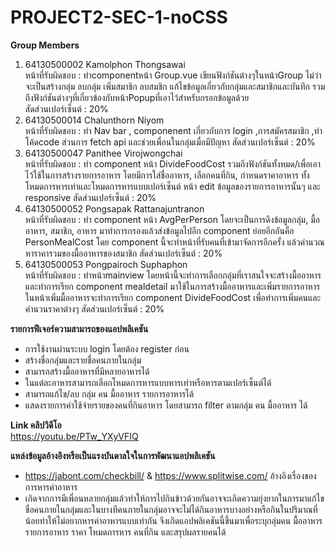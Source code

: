 # PROJECT2-SEC-1-noCSS
**Group Members**<br>
1. 64130500002 Kamolphon Thongsawai<br>
หน้าที่รับผิดชอบ : ทำcomponentหน้า Group.vue เขียนฟังก์ชันต่างๆในหน้าGroup ไม่ว่าจะเป็นสร้างกลุ่ม ลบกลุ่ม เพิ่มสมาชิก ลบสมชิก แก้ไขข้อมูลเกี่ยวกับกลุ่มและสมาชิกและบันทึก รวมถึงฟังก์ชันต่างๆที่เกี่ยวข้องกับหน้าPopupที่เอาไว้สำหรับกรอกข้อมูลด้วย<br>
สัดส่วนเปอร์เซ็นต์ : 20%<br>
2. 64130500014 Chalunthorn Niyom<br> 
หน้าที่รับผิดชอบ : ทำ Nav bar , componenent เกี่ยวกับการ login ,การสมัครสมาชิก ,ทำโค้ดcode ส่วนการ fetch api และช่วยเพื่อนในกลุ่มเมื่อมีปัญหา
สัดส่วนเปอร์เซ็นต์ : 20%<br> 
3. 64130500047 Panithee Virojwongchai<br>
หน้าที่รับผิดชอบ : ทำ component หน้า DivideFoodCost รวมถึงฟังก์ชันทั้งหมด/เพื่อเอาไว้ใช้ในการสร้างรายการอาหาร โดยมีการใส่ชื่ออาหาร, เลือกคนที่กิน, กำหนดราคาอาหาร ทั้งโหมดการหารเท่าและโหมดการหารแบบเปอร์เซ็นต์ หน้า edit ข้อมูลของรายการอาหารนั้นๆ และ responsive
สัดส่วนเปอร์เซ็นต์ : 20%<br>
4. 64130500052 Pongsapak Rattanajuntranon<br>
หน้าที่รับผิดชอบ : ทำ component หน้า AvgPerPerson โดยจะเป็นการดึงข้อมูลกลุ่ม, มื้ออาหาร, สมาชิก, อาหาร มาทำการกรองแล้วส่งข้อมูลไปอีก component ย่อยอีกอันคือ PersonMealCost โดย component นี้จะทำหน้าที่รับคนที่เข้ามาจัดการอีกครั้ง แล้วคำนวณหาราคารวมของมื้ออาหารของสมาชิก 
สัดส่วนเปอร์เซ็นต์ : 20%<br>
5. 64130500053 Pongpairoch Suphaphon<br>
หน้าที่รับผิดชอบ : ทำหน้าmainview โดยหน้านี้จะทำการเลือกกลุ่มที่เราสนใจจะสร้างมื้ออาหาร และทำการเรียก component mealdetail มาใช้ในการสร้างมื้ออาหารและเพิ่มรายการอาหาร ในหน้าเพิ่มมื้ออาหารจะทำการเรียก component DivideFoodCost เพื่อทำการเพิ่มคนและคำนวนราคาต่างๆ
สัดส่วนเปอร์เซ็นต์ : 20%<br>

**รายการฟีเจอร์ความสามารถของแอปพลิเคชัน**
- การใช้งานผ่านระบบ login โดยต้อง register ก่อน
- สร้างชื่อกลุ่มและรายชื่อคนภายในกลุ่ม
- สามารถสร้างมื้ออาหารที่มีหลายอาหารได้
- ในแต่ละอาหารสามารถเลือกโหมดการหารแบบหารเท่าหรือหารตามเปอร์เซ็นต์ได้
- สามารถแก้ไข/ลบ กลุ่ม คน มื้ออาหาร รายการอาหารได้
- แสดงรายการค่าใช้จ่ายรายของคนที่กินอาหาร โดยสามารถ filter ตามกลุ่ม คน มื้ออาหาร ได้

**Link คลิปวิดีโอ**<br>
https://youtu.be/PTw_YXyVFIQ

**แหล่งข้อมูลอ้างอิงหรือเป็นแรงบันดาลใจในการพัฒนาแอปพลิเคชัน**
- https://jabont.com/checkbill/ & https://www.splitwise.com/ อ้างอิงเรื่องของการหารค่าอาหาร
- เกิดจากการมีเพื่อนหลายกลุ่มแล้วทำให้การไปกินข้าวด้วยกันอาจจะเกิดความยุ่งยากในการมาแก้ไขชื่อคนภายในกลุ่มและในบางทีคนภายในกลุ่มอาจจะไม่ได้กินอาหารบางอย่างหรือกินในปริมาณที่น้อยทำให้ไม่อยากหารค่าอาหารแบบเท่ากัน จึงเกิดแอปพลิเคชันนี้ขึ้นมาเพื่อระบุกลุ่มคน มื้ออาหาร รายการอาหาร ราคา โหมดการหาร คนที่กิน และสรุปผลรายคนได้
